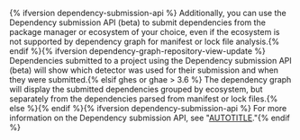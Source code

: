 {% ifversion dependency-submission-api %}
Additionally, you can use the Dependency submission API (beta) to submit dependencies from the package manager or ecosystem of your choice, even if the ecosystem is not supported by dependency graph for manifest or lock file analysis.{% endif %}{% ifversion dependency-graph-repository-view-update %} Dependencies submitted to a project using the Dependency submission API (beta) will show which detector was used for their submission and when they were submitted.{% elsif ghes or ghae > 3.6 %} The dependency graph will display the submitted dependencies grouped by ecosystem, but separately from the dependencies parsed from manifest or lock files.{% else %}{% endif %}{% ifversion dependency-submission-api %} For more information on the Dependency submission API, see "[AUTOTITLE](/code-security/supply-chain-security/understanding-your-software-supply-chain/using-the-dependency-submission-api)."{% endif %}
